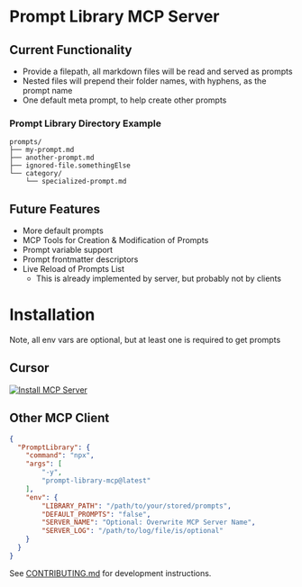 # Prompt Library MCP Server

## Current Functionality

- Provide a filepath, all markdown files will be read and served as prompts
- Nested files will prepend their folder names, with hyphens, as the prompt name
- One default meta prompt, to help create other prompts

### Prompt Library Directory Example
```
prompts/
├── my-prompt.md
├── another-prompt.md
├── ignored-file.somethingElse
└── category/
    └── specialized-prompt.md
```

## Future Features

- More default prompts
- MCP Tools for Creation & Modification of Prompts
- Prompt variable support
- Prompt frontmatter descriptors
- Live Reload of Prompts List 
    - This is already implemented by server, but probably not by clients

# Installation

Note, all env vars are optional, but at least one is required to get prompts

## Cursor
[![Install MCP Server](https://cursor.com/deeplink/mcp-install-dark.svg)](https://cursor.com/en/install-mcp?name=prompt-library&config=JTdCJTIyY29tbWFuZCUyMiUzQSUyMm5weCUyMC15JTIwcHJvbXB0LWxpYnJhcnktbWNwJTQwbGF0ZXN0JTIyJTJDJTIyZW52JTIyJTNBJTdCJTIyTElCUkFSWV9QQVRIJTIyJTNBJTIyJTJGcGF0aCUyRnRvJTJGeW91ciUyRnN0b3JlZCUyRnByb21wdHMlMjIlMkMlMjJERUZBVUxUX1BST01QVFMlMjIlM0ElMjJmYWxzZSUyMiUyQyUyMlNFUlZFUl9OQU1FJTIyJTNBJTIyT3B0aW9uYWwlM0ElMjBPdmVyd3JpdGUlMjBNQ1AlMjBTZXJ2ZXIlMjBOYW1lJTIyJTJDJTIyU0VSVkVSX0xPRyUyMiUzQSUyMiUyRnBhdGglMkZ0byUyRmxvZyUyRmZpbGUlMkZpcyUyRm9wdGlvbmFsJTIyJTdEJTdE)


## Other MCP Client
```json
{
  "PromptLibrary": {
    "command": "npx",
    "args": [
        "-y",
        "prompt-library-mcp@latest"
    ],
    "env": {
        "LIBRARY_PATH": "/path/to/your/stored/prompts",
        "DEFAULT_PROMPTS": "false",
        "SERVER_NAME": "Optional: Overwrite MCP Server Name",
        "SERVER_LOG": "/path/to/log/file/is/optional"
    }
  }
}
```

See [CONTRIBUTING.md](CONTRIBUTING.md) for development instructions.
